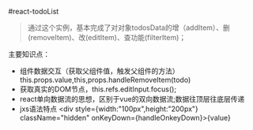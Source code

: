 #react-todoList
>通过这个实例，基本完成了对对象todosData的增（addItem）、删(removeItem)、改(editItem)、查功能(filterItem)；


主要知识点：
- 组件数据交互（获取父组件值，触发父组件的方法） this.props.value,this,props.handleRemoveItem(todo)
- 获取真实的DOM节点，this.refs.editInput.focus();
- react单向数据流的思想，区别于vue的双向数据流;数据往顶层往底层传递
- jxs语法特点   <div style={width:"100px",height:"200px"} className="hidden" onKeyDown={handleOnkeyDown}>{value}</div>




